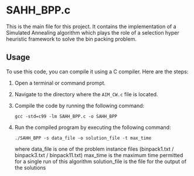 # SAHH_BPP.c

This is the main file for this project. It contains the implementation of a Simulated Annealing algorithm which plays the role of a selection hyper heuristic framework to solve the bin packing problem.

## Usage

To use this code, you can compile it using a C compiler. Here are the steps:

1. Open a terminal or command prompt.
2. Navigate to the directory where the `AIM_CW.c` file is located.
3. Compile the code by running the following command:
   
      ```gcc -std=c99 -lm SAHH_BPP.c -o SAHH_BPP```
5. Run the compiled program by executing the following command:
   
      ```./SAHH_BPP -s data_file -o solution_file -t max_time```
   
   where
   data_file is one of the problem instance files (binpack1.txt / binpack3.txt / binpack11.txt)
   max_time is the maximum time permitted for a single run of this algorithm
   solution_file is the file for the output of the solutions
